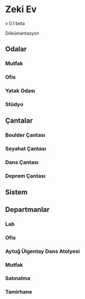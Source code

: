 # Zeki Ev
v 0.1 beta

Dökümantasyon

## Odalar

### Mutfak
### Ofis
### Yatak Odası
### Stüdyo

## Çantalar

### Boulder Çantası
### Seyahat Çantası
### Dans Çantası
### Deprem Çantası

## Sistem

## Departmanlar

### Lab
### Ofis
### Aytuğ Ülgentay Dans Atolyesi
### Mutfak
### Satınalma
### Tamirhane
